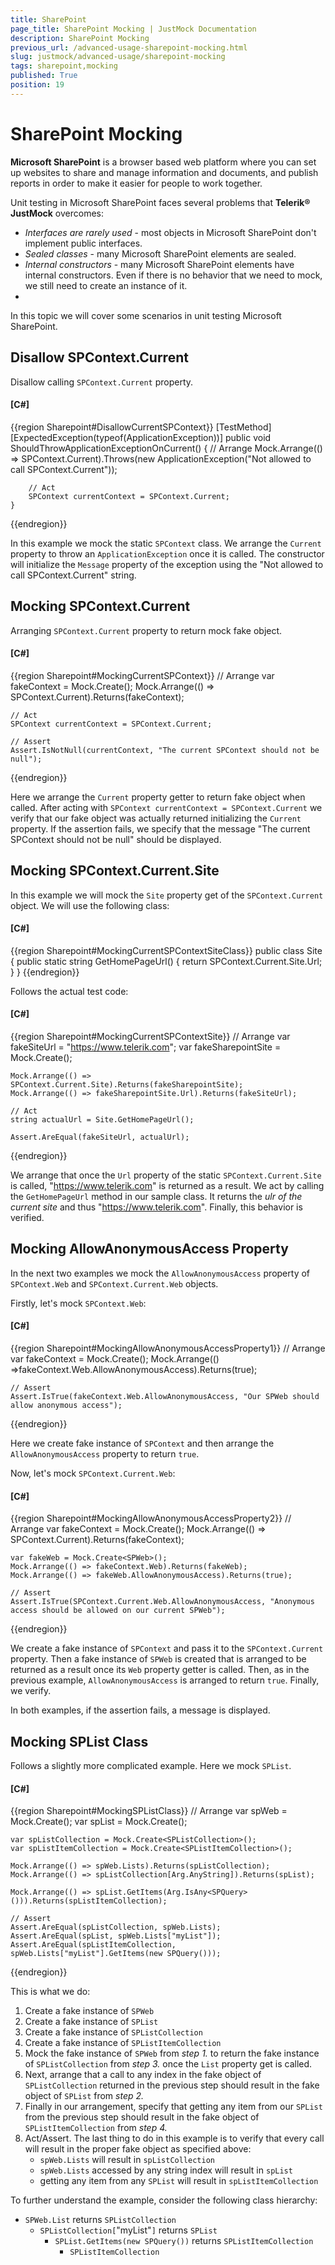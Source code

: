 ```yaml
---
title: SharePoint
page_title: SharePoint Mocking | JustMock Documentation
description: SharePoint Mocking
previous_url: /advanced-usage-sharepoint-mocking.html
slug: justmock/advanced-usage/sharepoint-mocking
tags: sharepoint,mocking
published: True
position: 19
---
```


# SharePoint Mocking

__Microsoft SharePoint__ is a browser based web platform where you can set up websites to share and manage information and documents, and publish reports in order to make it easier for people to work together.

Unit testing in Microsoft SharePoint faces several problems that __Telerik® JustMock__ overcomes:
* *Interfaces are rarely used* - most objects in Microsoft SharePoint don't implement public interfaces.
* *Sealed classes* - many Microsoft SharePoint elements are sealed.
* *Internal constructors* - many Microsoft SharePoint elements have internal constructors. Even if there is no behavior that we need to mock, we still need to create an instance of it.
* 
In this topic we will cover some scenarios in unit testing Microsoft SharePoint.

## Disallow SPContext.Current

Disallow calling `SPContext.Current` property.

  #### __[C#]__

  {{region Sharepoint#DisallowCurrentSPContext}}
    [TestMethod]
	[ExpectedException(typeof(ApplicationException))]
	public void ShouldThrowApplicationExceptionOnCurrent()
	{
	    // Arrange
	    Mock.Arrange(() => SPContext.Current).Throws(new ApplicationException("Not allowed to call SPContext.Current"));
	
	    // Act
	    SPContext currentContext = SPContext.Current;
	}
  {{endregion}}

In this example we mock the static `SPContext` class. We arrange the `Current` property to throw an `ApplicationException` once it is called. The constructor will initialize the `Message` property of the exception using the "Not allowed to call SPContext.Current" string.

## Mocking SPContext.Current

Arranging `SPContext.Current` property to return mock fake object.

  #### __[C#]__

  {{region Sharepoint#MockingCurrentSPContext}}
    // Arrange
	var fakeContext = Mock.Create<SPContext>();
	Mock.Arrange(() => SPContext.Current).Returns(fakeContext);
	
	// Act
	SPContext currentContext = SPContext.Current;
	
	// Assert
	Assert.IsNotNull(currentContext, "The current SPContext should not be null");
  {{endregion}}


Here we arrange the `Current` property getter to return fake object when called. After acting with `SPContext currentContext = SPContext.Current` we verify that our fake object was actually returned initializing the `Current` property. If the assertion fails, we specify that the message "The current SPContext should not be null" should be displayed.

## Mocking SPContext.Current.Site

In this example we will mock the `Site` property get of the `SPContext.Current` object. We will use the following class:

  #### __[C#]__

  {{region Sharepoint#MockingCurrentSPContextSiteClass}}
    public class Site
	{
	    public static string GetHomePageUrl()
	    {
	        return SPContext.Current.Site.Url;
	    }
	}
  {{endregion}}


Follows the actual test code:

  #### __[C#]__

  {{region Sharepoint#MockingCurrentSPContextSite}}
    // Arrange
	var fakeSiteUrl = "https://www.telerik.com";
	var fakeSharepointSite = Mock.Create<SPSite>();
	
	Mock.Arrange(() => SPContext.Current.Site).Returns(fakeSharepointSite);
	Mock.Arrange(() => fakeSharepointSite.Url).Returns(fakeSiteUrl);
	
	// Act
	string actualUrl = Site.GetHomePageUrl();
	
	Assert.AreEqual(fakeSiteUrl, actualUrl);
  {{endregion}}


We arrange that once the `Url` property of the static `SPContext.Current.Site` is called, "https://www.telerik.com" is returned as a result. We act by calling the `GetHomePageUrl` method in our sample class. It returns the *ulr of the current site* and thus "https://www.telerik.com". Finally, this behavior is verified.

## Mocking AllowAnonymousAccess Property

In the next two examples we mock the `AllowAnonymousAccess` property of `SPContext.Web` and `SPContext.Current.Web` objects.

Firstly, let's mock `SPContext.Web`:

  #### __[C#]__

  {{region Sharepoint#MockingAllowAnonymousAccessProperty1}}
    // Arrange
	var fakeContext = Mock.Create<SPContext>();
	Mock.Arrange(() =>fakeContext.Web.AllowAnonymousAccess).Returns(true);
	
	// Assert
	Assert.IsTrue(fakeContext.Web.AllowAnonymousAccess, "Our SPWeb should allow anonymous access");
  {{endregion}}

Here we create fake instance of `SPContext` and then arrange the `AllowAnonymousAccess` property to return `true`.

Now, let's mock `SPContext.Current.Web`:

  #### __[C#]__

  {{region Sharepoint#MockingAllowAnonymousAccessProperty2}}
    // Arrange
	var fakeContext = Mock.Create<SPContext>();
	Mock.Arrange(() => SPContext.Current).Returns(fakeContext);
	
	var fakeWeb = Mock.Create<SPWeb>();
	Mock.Arrange(() => fakeContext.Web).Returns(fakeWeb);
	Mock.Arrange(() => fakeWeb.AllowAnonymousAccess).Returns(true);
	
	// Assert
	Assert.IsTrue(SPContext.Current.Web.AllowAnonymousAccess, "Anonymous access should be allowed on our current SPWeb");
  {{endregion}}

We create a fake instance of `SPContext` and pass it to the `SPContext.Current` property. Then a fake instance of `SPWeb` is created that is arranged to be returned as a result once its `Web` property getter is called. Then, as in the previous example, `AllowAnonymousAccess` is arranged to return `true`. Finally, we verify.

In both examples, if the assertion fails, a message is displayed.

## Mocking SPList Class

Follows a slightly more complicated example. Here we mock `SPList`.
 
 #### __[C#]__

  {{region Sharepoint#MockingSPListClass}}
    // Arrange
	var spWeb = Mock.Create<SPWeb>();
	var spList = Mock.Create<SPList>();
	
	var spListCollection = Mock.Create<SPListCollection>();
	var spListItemCollection = Mock.Create<SPListItemCollection>();
	
	Mock.Arrange(() => spWeb.Lists).Returns(spListCollection);
	Mock.Arrange(() => spListCollection[Arg.AnyString]).Returns(spList);
	
	Mock.Arrange(() => spList.GetItems(Arg.IsAny<SPQuery>())).Returns(spListItemCollection);
	
	// Assert
	Assert.AreEqual(spListCollection, spWeb.Lists);
	Assert.AreEqual(spList, spWeb.Lists["myList"]);
	Assert.AreEqual(spListItemCollection, spWeb.Lists["myList"].GetItems(new SPQuery()));
  {{endregion}}


This is what we do:

1. Create a fake instance of `SPWeb`
1. Create a fake instance of `SPList`
1. Create a fake instance of `SPListCollection`
1. Create a fake instance of `SPListItemCollection`
1. Mock the fake instance of `SPWeb` from *step 1.* to return the fake instance of `SPListCollection` from *step 3.* once the `List` property get is called.
1. Next, arrange that a call to any index in the fake object of `SPListCollection` returned in the previous step should result in the fake object of `SPList` from *step 2.*
1. Finally in our arrangement, specify that getting any item from our `SPList` from the previous step should result in the fake object of `SPListItemCollection` from *step 4.*
1. Act/Assert. The last thing to do in this example is to verify that every call will result in the proper fake object as specified above:
	* `spWeb.Lists` will result in `spListCollection`
	* `spWeb.Lists` accessed by any string index will result in `spList`
	* getting any item from any `SPList` will result in `spListItemCollection`

To further understand the example, consider the following class hierarchy:

* `SPWeb.List` returns `SPListCollection`
	* `SPListCollection[`"myList"`]` returns `SPList`
		* `SPList.GetItems(new SPQuery())` returns `SPListItemCollection`
			* `SPListItemCollection`

